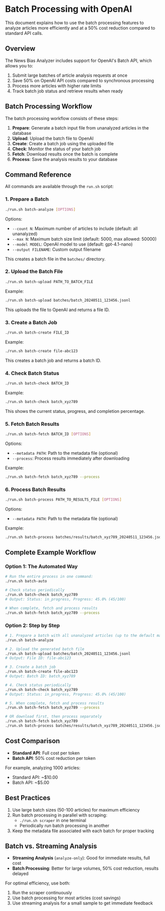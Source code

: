 # Batch Processing with OpenAI

This document explains how to use the batch processing features to analyze articles more efficiently and at a 50% cost reduction compared to standard API calls.

## Overview

The News Bias Analyzer includes support for OpenAI's Batch API, which allows you to:

1. Submit large batches of article analysis requests at once
2. Save 50% on OpenAI API costs compared to synchronous processing
3. Process more articles with higher rate limits
4. Track batch job status and retrieve results when ready

## Batch Processing Workflow

The batch processing workflow consists of these steps:

1. **Prepare**: Generate a batch input file from unanalyzed articles in the database
2. **Upload**: Upload the batch file to OpenAI
3. **Create**: Create a batch job using the uploaded file
4. **Check**: Monitor the status of your batch job
5. **Fetch**: Download results once the batch is complete
6. **Process**: Save the analysis results to your database

## Command Reference

All commands are available through the `run.sh` script:

### 1. Prepare a Batch

```bash
./run.sh batch-analyze [OPTIONS]
```

Options:
- `--count N`: Maximum number of articles to include (default: all unanalyzed)
- `--max N`: Maximum batch size limit (default: 5000, max allowed: 50000)
- `--model MODEL`: OpenAI model to use (default: gpt-4.1-nano)
- `--output FILENAME`: Custom output filename

This creates a batch file in the `batches/` directory.

### 2. Upload the Batch File

```bash
./run.sh batch-upload PATH_TO_BATCH_FILE
```

Example:
```bash
./run.sh batch-upload batches/batch_20240511_123456.jsonl
```

This uploads the file to OpenAI and returns a file ID.

### 3. Create a Batch Job

```bash
./run.sh batch-create FILE_ID
```

Example:
```bash
./run.sh batch-create file-abc123
```

This creates a batch job and returns a batch ID.

### 4. Check Batch Status

```bash
./run.sh batch-check BATCH_ID
```

Example:
```bash
./run.sh batch-check batch_xyz789
```

This shows the current status, progress, and completion percentage.

### 5. Fetch Batch Results

```bash
./run.sh batch-fetch BATCH_ID [OPTIONS]
```

Options:
- `--metadata PATH`: Path to the metadata file (optional)
- `--process`: Process results immediately after downloading

Example:
```bash
./run.sh batch-fetch batch_xyz789 --process
```

### 6. Process Batch Results

```bash
./run.sh batch-process PATH_TO_RESULTS_FILE [OPTIONS]
```

Options:
- `--metadata PATH`: Path to the metadata file (optional)

Example:
```bash
./run.sh batch-process batches/results/batch_xyz789_20240511_123456.jsonl
```

## Complete Example Workflow

### Option 1: The Automated Way

```bash
# Run the entire process in one command:
./run.sh batch-auto

# Check status periodically
./run.sh batch-check batch_xyz789
# Output: Status: in_progress, Progress: 45.0% (45/100)

# When complete, fetch and process results
./run.sh batch-fetch batch_xyz789 --process
```

### Option 2: Step by Step

```bash
# 1. Prepare a batch with all unanalyzed articles (up to the default max of 5000)
./run.sh batch-analyze

# 2. Upload the generated batch file
./run.sh batch-upload batches/batch_20240511_123456.jsonl
# Output: File ID: file-abc123

# 3. Create a batch job
./run.sh batch-create file-abc123
# Output: Batch ID: batch_xyz789

# 4. Check status periodically
./run.sh batch-check batch_xyz789
# Output: Status: in_progress, Progress: 45.0% (45/100)

# 5. When complete, fetch and process results
./run.sh batch-fetch batch_xyz789 --process

# OR download first, then process separately
./run.sh batch-fetch batch_xyz789
./run.sh batch-process batches/results/batch_xyz789_20240511_123456.jsonl
```

## Cost Comparison

- **Standard API**: Full cost per token
- **Batch API**: 50% cost reduction per token

For example, analyzing 1000 articles:
- Standard API: ~$10.00
- Batch API: ~$5.00

## Best Practices

1. Use large batch sizes (50-100 articles) for maximum efficiency
2. Run batch processing in parallel with scraping:
   - `./run.sh scraper` in one terminal
   - Periodically run batch processing in another
4. Keep the metadata file associated with each batch for proper tracking

## Batch vs. Streaming Analysis

- **Streaming Analysis** (`analyze-only`): Good for immediate results, full cost
- **Batch Processing**: Better for large volumes, 50% cost reduction, results delayed

For optimal efficiency, use both:
1. Run the scraper continuously
2. Use batch processing for most articles (cost savings)
3. Use streaming analysis for a small sample to get immediate feedback